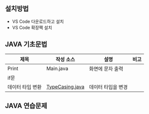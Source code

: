 ## 설치방법
- VS Code 다운로드하고 설치
- VS Code 확장팩 설치
## JAVA 기초문법
| 제목 | 작성 소스 | 설명 | 비고 |
| --- | --- | --- | --- |
| Print | Main.java | 화면에 문자 출력 |  |
| if문 |  |  |  |
| 데이터 타입 변환 | [TypeCasing.java](https://github.com/aabchyein/study_javas/blob/master/src/TypeCasting.java) | 데이터 타입을 변경 |  |


## JAVA 연습문제
